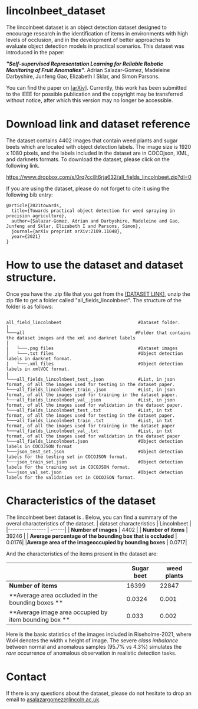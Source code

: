 # lincolnbeet_dataset
The lincolnbeet dataset is an object detection dataset designed to encourage research in the identification of items in environments with high levels of occlusion, and in the development of better approaches to evaluate object detection models in practical scenarios. This dataset was introduced in the paper:

***"Self-supervised Representation Learning for Reliable Robotic Monitoring of Fruit Anomalies"***. Adrian Salazar-Gomez, Madeleine Darbyshire, Junfeng Gao, Elizabeth I Sklar, and Simon Parsons. 

You can find the paper on [[arXiv]](https://arxiv.org/abs/2109.11048). Currently, this work has been submitted to the IEEE for possible publication and the copyright may be transferred without notice, after which this version may no longer be accessible.


# Download link and dataset reference
The dataset contains 4402 images that contain weed plants and sugar beets which are located with object detection labels. The image size is 1920 x 1080 pixels, and the labels included in the dataset are in COCOjson, XML, and darknets formats. To download the dataset, please click on the following link.

https://www.dropbox.com/s/0rq7cc8t6rja632/all_fields_lincolnbeet.zip?dl=0

If you are using the dataset, please do not forget to cite it using the following bib entry:

```
@article{2021towards,
  title={Towards practical object detection for weed spraying in precision agriculture},
  author={Salazar-Gomez, Adrian and Darbyshire, Madeleine and Gao, Junfeng and Sklar, Elizabeth I and Parsons, Simon},
  journal={arXiv preprint arXiv:2109.11048},
  year={2021}
}
```

# How to use the dataset and dataset structure.
Once you have the .zip file that you got from the [[DATASET LINK]](https://www.dropbox.com/s/0rq7cc8t6rja632/all_fields_lincolnbeet.zip?dl=0), unzip the zip file to get a folder called "all_fields_lincolnbeet". The structure of the folder is as follows:


```

all_field_lincolnbeet                             #Dataset folder.
│
└───all                                          #Folder that contains the dataset images and the xml and darknet labels
│
|   └───.png files                                #Dataset images
│   └───.txt files                                #Object detection labels in darknet format.
|   └───.xml files                                #Object detection labels in xmlVOC format.
|
└───all_fields_lincolnbeet_test_.json             #List, in json format, of all the images used for testing in the dataset paper.
└───all_fields_lincolnbeet_train_.json            #List, in json format, of all the images used for training in the dataset paper.
└───all_fields_lincolnbeet_val_.json              #List, in json format, of all the images used for validation in the dataset paper.
└───all_fields_lincolnbeet_test_.txt              #List, in txt format, of all the images used for testing in the dataset paper.
└───all_fields_lincolnbeet_train_.txt             #List, in txt format, of all the images used for training in the dataset paper
└───all_fields_lincolnbeet_val_.txt               #List, in txt format, of all the images used for validation in the dataset paper
└───all_fields_lincolnbeet.json                   #Object detection labels in COCOJSON format
└───json_test_set.json                            #Object detection labels for the testing set in COCOJSON format.
└───json_train_set.json                           #Object detection labels for the training set in COCOJSON format.
└───json_val_set.json                             #Object detection labels for the validation set in COCOJSON format.

```


# Characteristics of the dataset 
The lincolnbeet beet dataset is . Below, you can find a summary of the overal characteristics of the dataset.
|  dataset characteristics |  Lincolnbeet | 
|---------------- | ------|
| **Number of images** | 4402 | 
| **Number of items**  | 39246  | 
| **Average percentage of the bounding box that is occluded** | 0.0176|
|**Average area of the imageoccupied by bounding boxes**    | 0.0717|



And the characteristics of the items present in the dataset are:


|                 |  Sugar beet  | weed plants |
|---------------- | ------|------|
| **Number of items** | 16399   | 22847  | 
| **Average area occluded in the bounding boxes **| 0.0324 | 0.001  | 
| **Average image area occupied by item bounding box **| 0.033 | 0.002  | 
 

Here is the basic statistics of the images included in Riseholme-2021, where WxH denotes the width x height of image. 
The severe *class imbalance* between normal and anomalous samples (95.7% vs 4.3%) simulates the *rare* occurrence of anomalous observation in realistic detection tasks. 


# Contact
If there is any questions about the dataset, please do not hesitate to drop an email to asalazargomez@lincoln.ac.uk.
